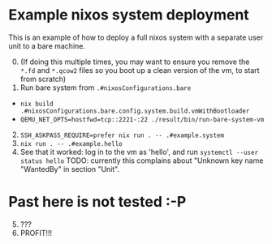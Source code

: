 <!--
SPDX-FileCopyrightText: 2020 Serokell <https://serokell.io/>

SPDX-License-Identifier: MPL-2.0
-->

# Example nixos system deployment

This is an example of how to deploy a full nixos system with a separate user unit to a bare machine.

0. (If doing this multiple times, you may want to ensure you remove the `*.fd` and `*.qcow2` files so you boot up a clean version of the vm, to start from scratch)
1. Run bare system from `.#nixosConfigurations.bare`
  - `nix build .#nixosConfigurations.bare.config.system.build.vmWithBootloader`
  - `QEMU_NET_OPTS=hostfwd=tcp::2221-:22 ./result/bin/run-bare-system-vm`
2. `SSH_ASKPASS_REQUIRE=prefer nix run . -- .#example.system`
3. `nix run . -- .#example.hello`
4. See that it worked: log in to the vm as 'hello', and run `systemctl --user status hello`
   TODO: currently this complains about "Unknown key name "WantedBy" in section "Unit".
# Past here is not tested :-P
5. ???
6. PROFIT!!!
